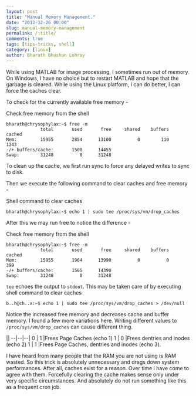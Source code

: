 ```yaml
---
layout: post
title: "Manual Memory Management."
date: "2013-12-26 00:00"
slug: manual-memory-management
permalink: /:title/
comments: true
tags: [tips-tricks, shell]
category: [linux]
author: Bharath Bhushan Lohray
---
```


While using MATLAB for image processing, I sometimes run out of memory. On Windows, I have no choice but to restart MATLAB and hope that the garbage is cleared. While using the Linux platform, I can do better, I can force the caches clear.

To check for the currently available free memory -

Check free memory from the shell
```
bharath@chrysophylax:~$ free -m
             total       used       free     shared    buffers     cached
Mem:         15955       2854      13100          0        110       1243
-/+ buffers/cache:       1500      14455
Swap:        31248          0      31248
```

To clean up the cache, we first run sync to force any delayed writes to sync to disk.

Then we execute the following command to clear caches and free memory -

Shell command to clear caches

```
bharath@chrysophylax:~$ echo 1 | sudo tee /proc/sys/vm/drop_caches
```


After this we may run free to notice the difference -

Check free memory from the shell

```
bharath@chrysophylax:~$ free -m
             total       used       free     shared    buffers     cached
Mem:         15955       1964      13990          0          0        399
-/+ buffers/cache:       1565      14390
Swap:        31248          0      31248
```

`tee` echoes the output to `stdout`. This may be taken care of by executing shell command to clear caches


```
b..h@ch..x:~$ echo 1 | sudo tee /proc/sys/vm/drop_caches > /dev/null
```

Notice the increased free memory and decreases cache and buffer memory. I found a few more variations here. Writing different values to `/proc/sys/vm/drop_caches` can cause different thing.

||
--|--|--|
0	| 1	|Frees Page Caches (echo 1)
1	| 0	|Frees dentries and inodes (echo 2)
1	| 1	|Frees Page Caches, dentries and inodes (echo 3).



I have heard from many people that the RAM you are not using is RAM wasted. So this trick is absolutely unnecessary and drags down system performances. After all, caches exist for a reason. Over time I have come to agree with them. Forcefully clearing the cache makes sense only under very specific circumstances. And absolutely do not run something like this as a frequent cron job.
